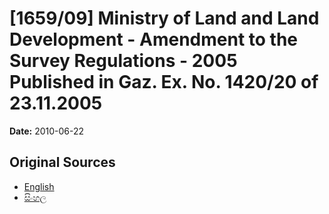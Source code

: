 # [1659/09] Ministry of Land and Land Development - Amendment to the Survey Regulations - 2005 Published in Gaz. Ex. No. 1420/20 of 23.11.2005

**Date:** 2010-06-22

## Original Sources

- [English](https://documents.gov.lk/view/extra-gazettes/2010/6/1659-09_E.pdf)
- [සිංහල](https://documents.gov.lk/view/extra-gazettes/2010/6/1659-09_S.pdf)

